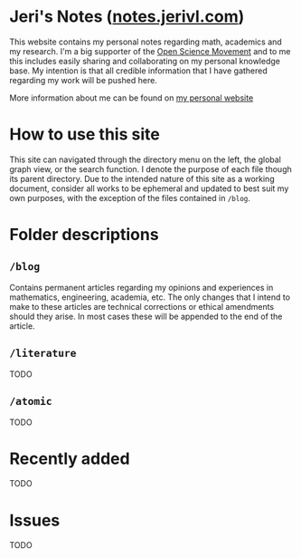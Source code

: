 # Jeri's Notes ([notes.jerivl.com](http://notes.jerivl.com))
This website contains my personal notes regarding math, academics and my research. I'm a big supporter of the [Open Science Movement](https://en.wikipedia.org/wiki/Open_science) and to me this includes easily sharing and collaborating on my personal knowledge base. My intention is that all credible information that I have gathered regarding my work will be pushed here. 

More information about me can be found on [my personal website](https://jerivl.github.io)

# How to use this site
This site can navigated through the directory menu on the left, the global graph view, or the search function. I denote the purpose of each file though its parent directory. Due to the intended nature of this site as a working document, consider all works to be ephemeral and updated to best suit my own purposes, with the exception of the files contained in `/blog`.
# Folder descriptions
## `/blog`
Contains permanent articles regarding my opinions and experiences in mathematics, engineering, academia, etc. The only changes that I intend to make to these articles are technical corrections or ethical amendments should they arise. In most cases these will be appended to the end of the article. 
## `/literature`
TODO
## `/atomic`
TODO
# Recently added
TODO

# Issues
TODO